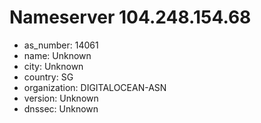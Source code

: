 # Nameserver 104.248.154.68

* as_number: 14061
* name: Unknown
* city: Unknown
* country: SG
* organization: DIGITALOCEAN-ASN
* version: Unknown
* dnssec: Unknown
